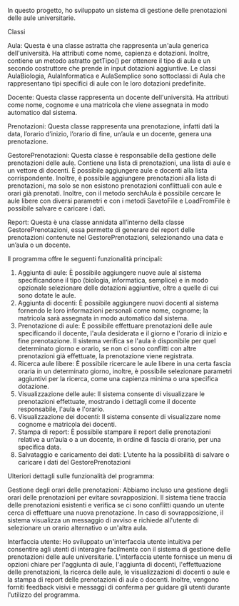 In questo progetto, ho sviluppato un sistema di gestione delle prenotazioni delle aule universitarie.

Classi

Aula: Questa è una classe astratta che rappresenta un'aula generica dell'università. Ha attributi come nome, capienza e dotazioni. Inoltre, contiene un metodo astratto getTipo() per ottenere il tipo di aula e un secondo costruttore che prende in input dotazioni aggiuntive. Le classi AulaBiologia, AulaInformatica e AulaSemplice sono sottoclassi di Aula che rappresentano tipi specifici di aule con le loro dotazioni predefinite.

Docente: Questa classe rappresenta un docente dell'università. Ha attributi come nome, cognome e una matricola che viene assegnata in modo automatico dal sistema.

Prenotazioni: Questa classe rappresenta una prenotazione, infatti dati la data, l’orario d’inizio, l’orario di fine, un’aula e un docente, genera una prenotazione.

GestorePrenotazioni: Questa classe è responsabile della gestione delle prenotazioni delle aule. Contiene una lista di prenotazioni, una lista di aule e un vettore di docenti. È possibile aggiungere aule e docenti alla lista corrispondente. Inoltre, è possibile aggiungere prenotazioni alla lista di prenotazioni, ma solo se non esistono prenotazioni conflittuali con aule e orari già prenotati. Inoltre, con il metodo serchAula è possibile cercare le aule libere con diversi parametri e con i metodi SavetoFile e LoadFromFile è possibile salvare e caricare i dati.

Report: Questa è una classe annidata all’interno della classe GestorePrenotazioni, essa permette di generare dei report delle prenotazioni contenute nel GestorePrenotazioni, selezionando una data e un’aula o un docente.

Il programma offre le seguenti funzionalità principali:

1.	Aggiunta di aule: È possibile aggiungere nuove aule al sistema specificandone il tipo (biologia, informatica, semplice) e in modo opzionale selezionare delle dotazioni aggiuntive, oltre a quelle di cui sono dotate le aule.
2.	Aggiunta di docenti: È possibile aggiungere nuovi docenti al sistema fornendo le loro informazioni personali come nome, cognome; la matricola sarà assegnata in modo automatico dal sistema.
3.	Prenotazione di aule: È possibile effettuare prenotazioni delle aule specificando il docente, l'aula desiderata e il giorno e l'orario di inizio e fine prenotazione. Il sistema verifica se l'aula è disponibile per quel determinato giorno e orario, se non ci sono conflitti con altre prenotazioni già effettuate, la prenotazione viene registrata.
4.	Ricerca aule libere: È possibile ricercare le aule libere in una certa fascia oraria in un determinato giorno, inoltre, è possibile selezionare parametri aggiuntivi per la ricerca, come una capienza minima o una specifica dotazione.
5.	Visualizzazione delle aule: Il sistema consente di visualizzare le prenotazioni effettuate, mostrando i dettagli come il docente responsabile, l'aula e l'orario.
6.	Visualizzazione dei docenti: Il sistema consente di visualizzare nome cognome e matricola dei docenti.
7.	Stampa di report: È possibile stampare il report delle prenotazioni relative a un’aula o a un docente, in ordine di fascia di orario, per una specifica data.
8.	Salvataggio e caricamento dei dati: L’utente ha la possibilità di salvare o caricare i dati del GestorePrenotazioni

Ulteriori dettagli sulle funzionalità del programma:

Gestione degli orari delle prenotazioni: Abbiamo incluso una gestione degli orari delle prenotazioni per evitare sovrapposizioni. Il sistema tiene traccia delle prenotazioni esistenti e verifica se ci sono conflitti quando un utente cerca di effettuare una nuova prenotazione. In caso di sovrapposizione, il sistema visualizza un messaggio di avviso e richiede all'utente di selezionare un orario alternativo o un'altra aula.

Interfaccia utente: Ho sviluppato un'interfaccia utente intuitiva per consentire agli utenti di interagire facilmente con il sistema di gestione delle prenotazioni delle aule universitarie. L'interfaccia utente fornisce un menu di opzioni chiare per l'aggiunta di aule, l'aggiunta di docenti, l'effettuazione delle prenotazioni, la ricerca delle aule, le visualizzazioni di docenti o aule e la stampa di report delle prenotazioni di aule o docenti. Inoltre, vengono forniti feedback visivi e messaggi di conferma per guidare gli utenti durante l'utilizzo del programma.
